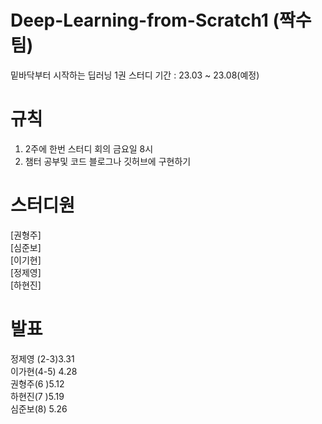 # Deep-Learning-from-Scratch1 (짝수팀)
밑바닥부터 시작하는 딥러닝 1권 스터디 기간 : 23.03 ~ 23.08(예정)
# 규칙
1. 2주에 한번 스터디 회의 금요일 8시
2. 챔터 공부및 코드 블로그나 깃허브에 구현하기
# 스터디원 
 <tab>[권형주]<br/> 
  [심준보]<br/> 
  [이기현]<br/> 
  [정제영]<br/> 
  [하현진]<br/>
# 발표
정제영 (2-3)3.31<br/>
이가현(4-5) 4.28<br/>
권형주(6 )5.12<br/>
하현진(7 )5.19<br/>
심준보(8) 5.26<br/>
